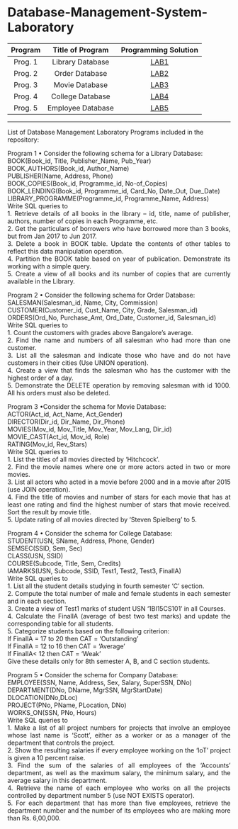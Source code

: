 # Database-Management-System-Laboratory

|    Program     |              Title of Program               |   Programming Solution   | 
| :------------: | :------------------------------------------:| :----------------------: | 
|    Prog. 1     |             Library Database                |       [LAB1][lab1]       |
|    Prog. 2     |              Order Database                 |       [LAB2][lab2]       | 
|    Prog. 3     |              Movie Database                 |       [LAB3][lab3]       |
|    Prog. 4     |             College Database                |       [LAB4][lab4]       | 
|    Prog. 5     |             Employee Database               |       [LAB5][lab5]       | 


[lab1]: https://github.com/amit25bhalerao/Database-Management-System-Laboratory/tree/master/Lab%20Program%201
[lab2]: https://github.com/amit25bhalerao/Database-Management-System-Laboratory/tree/master/Lab%20Program%202
[lab3]: https://github.com/amit25bhalerao/Database-Management-System-Laboratory/tree/master/Lab%20Program%203
[lab4]: https://github.com/amit25bhalerao/Database-Management-System-Laboratory/tree/master/Lab%20Program%204
[lab5]: https://github.com/amit25bhalerao/Database-Management-System-Laboratory/tree/master/Lab%20Program%205


-----------------------------------------------------------------------------------------------------------------------------------------------------------------------

List of Database Management Laboratory Programs included in the repository:

<p align="justify"> 
Program 1 • Consider the following schema for a Library Database: <br>
BOOK(Book_id, Title, Publisher_Name, Pub_Year) <br>
BOOK_AUTHORS(Book_id, Author_Name) <br>
PUBLISHER(Name, Address, Phone) <br>
BOOK_COPIES(Book_id, Programme_id, No-of_Copies) <br>
BOOK_LENDING(Book_id, Programme_id, Card_No, Date_Out, Due_Date) <br>
LIBRARY_PROGRAMME(Programme_id, Programme_Name, Address) <br>
Write SQL queries to <br>
1. Retrieve details of all books in the library – id, title, name of publisher, authors, number of copies in each Programme, etc. <br>
2. Get the particulars of borrowers who have borrowed more than 3 books, but from Jan 2017 to Jun 2017.<br>
3. Delete a book in BOOK table. Update the contents of other tables to reflect this data manipulation operation. <br>
4. Partition the BOOK table based on year of publication. Demonstrate its working with a simple query. <br>
5. Create a view of all books and its number of copies that are currently available in the Library. <br>
</p>

<p align="justify"> 
Program 2 • Consider the following schema for Order Database: <br>
SALESMAN(Salesman_id, Name, City, Commission) <br>
CUSTOMER(Customer_id, Cust_Name, City, Grade, Salesman_id) <br>
ORDERS(Ord_No, Purchase_Amt, Ord_Date, Customer_id, Salesman_id) <br>
Write SQL queries to <br>
1. Count the customers with grades above Bangalore’s average. <br>
2. Find the name and numbers of all salesman who had more than one customer. <br>
3. List all the salesman and indicate those who have and do not have customers in their cities (Use UNION operation). <br>
4. Create a view that finds the salesman who has the customer with the highest order of a day. <br>
5. Demonstrate the DELETE operation by removing salesman with id 1000. All his orders must also be deleted. <br>
</p>

<p align="justify"> 
Program 3 •Consider the schema for Movie Database: <br>
ACTOR(Act_id, Act_Name, Act_Gender) <br>
DIRECTOR(Dir_id, Dir_Name, Dir_Phone) <br>
MOVIES(Mov_id, Mov_Title, Mov_Year, Mov_Lang, Dir_id) <br>
MOVIE_CAST(Act_id, Mov_id, Role) <br>
RATING(Mov_id, Rev_Stars) <br>
Write SQL queries to <br>
1. List the titles of all movies directed by ‘Hitchcock’. <br>
2. Find the movie names where one or more actors acted in two or more movies. <br>
3. List all actors who acted in a movie before 2000 and in a movie after 2015 (use JOIN operation). <br>
4. Find the title of movies and number of stars for each movie that has at least one rating and find the highest number of stars that movie received. Sort the result by movie title. <br>
5. Update rating of all movies directed by ‘Steven Spielberg’ to 5. <br>
</p>

<p align="justify"> 
Program 4 • Consider the schema for College Database: <br>
STUDENT(USN, SName, Address, Phone, Gender) <br>
SEMSEC(SSID, Sem, Sec) <br>
CLASS(USN, SSID) <br>
COURSE(Subcode, Title, Sem, Credits) <br>
IAMARKS(USN, Subcode, SSID, Test1, Test2, Test3, FinalIA) <br>
Write SQL queries to <br>
1. List all the student details studying in fourth semester ‘C’ section. <br>
2. Compute the total number of male and female students in each semester and in each section. <br>
3. Create a view of Test1 marks of student USN ‘1BI15CS101’ in all Courses. <br>
4. Calculate the FinalIA (average of best two test marks) and update the corresponding table for all students. <br>
5. Categorize students based on the following criterion: <br>
If FinalIA = 17 to 20 then CAT = ‘Outstanding’ <br>
If FinalIA = 12 to 16 then CAT = ‘Average’ <br>
If FinalIA< 12 then CAT = ‘Weak’ <br>
Give these details only for 8th semester A, B, and C section students. <br>
</p>

<p align="justify"> 
Program 5 • Consider the schema for Company Database: <br>
EMPLOYEE(SSN, Name, Address, Sex, Salary, SuperSSN, DNo) <br>
DEPARTMENT(DNo, DName, MgrSSN, MgrStartDate) <br>
DLOCATION(DNo,DLoc) <br>
PROJECT(PNo, PName, PLocation, DNo) <br>
WORKS_ON(SSN, PNo, Hours) <br>
Write SQL queries to <br>
1. Make a list of all project numbers for projects that involve an employee whose last name is ‘Scott’, either as a worker or as a manager of the department that controls the project. <br>
2. Show the resulting salaries if every employee working on the ‘IoT’ project is given a 10 percent raise. <br>
3. Find the sum of the salaries of all employees of the ‘Accounts’ department, as well as the maximum salary, the minimum salary, and the average salary in this department. <br>
4. Retrieve the name of each employee who works on all the projects controlled by department number 5 (use NOT EXISTS operator). <br> 
5. For each department that has more than five employees, retrieve the department number and the number of its employees who are making more than Rs. 6,00,000. <br>
</p>
